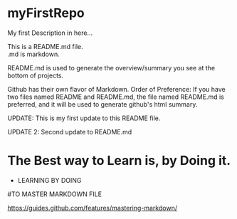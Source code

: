 # myFirstRepo
My first Description in here...

This is a README.md file.                 
.md is markdown. 

README.md is used to generate the overview/summary you see at the bottom of projects. 

Github has their own flavor of Markdown. 
Order of Preference: 
    If you have two files named README and README.md, 
    the file named README.md is preferred,
    and it will be used to generate github's html summary.


UPDATE: This is my first update to this README file.

UPDATE 2: Second update to README.md

# The Best way to Learn is, by Doing it.

* LEARNING BY DOING


#TO MASTER MARKDOWN FILE

https://guides.github.com/features/mastering-markdown/
